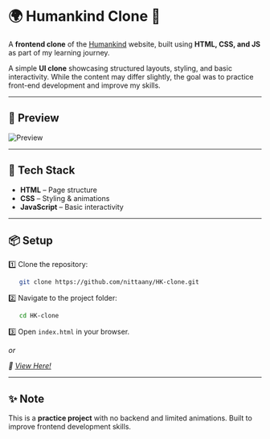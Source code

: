 # 🌍 Humankind Clone 🚀

A **frontend clone** of the [Humankind](https://www.humankind.art) website, built using **HTML, CSS, and JS** as part of my learning journey. 

A simple **UI clone** showcasing structured layouts, styling, and basic interactivity. While the content may differ slightly, the goal was to practice front-end development and improve my skills.

---

## 📸 Preview

![Preview](https://drive.google.com/uc?export=view&id=18piGvxLutNPue594weVdcXVI-lU-lOOK)


---

## 🎨 Tech Stack

- **HTML** – Page structure
- **CSS** – Styling & animations
- **JavaScript** – Basic interactivity

---


## 📦 Setup

1️⃣ Clone the repository:
```bash
   git clone https://github.com/nittaany/HK-clone.git
```
2️⃣ Navigate to the project folder:
```bash
   cd HK-clone
```
3️⃣ Open `index.html` in your browser.

  *or* 

 *🔗 [View Here!](https://nittaany.github.io/HK-clone/)*



---

## ✨ Note

This is a **practice project** with no backend and limited animations. Built to improve frontend development skills.

